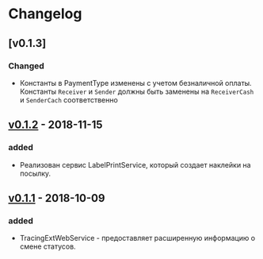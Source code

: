 # Changelog

## [v0.1.3]
### Changed 
- Константы в PaymentType изменены с учетом безналичной оплаты. Константы `Receiver` и `Sender` должны быть заменены на `ReceiverCash` и `SenderCach` соответственно

## [v0.1.2](https://github.com/gam6itko/dpd-carrier/archive/v0.1.2.zip) - 2018-11-15
### added
- Реализован сервис LabelPrintService, который создает наклейки на посылку.


## [v0.1.1](https://github.com/gam6itko/dpd-carrier/archive/v0.1.2.zip) - 2018-10-09
### added
- TracingExtWebService - предоставляет расширенную информацию о смене статусов.
